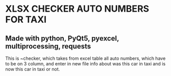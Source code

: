 # XLSX CHECKER AUTO NUMBERS FOR TAXI
## Made with python, PyQt5, pyexcel, multiprocessing, requests

This is ~checker, which takes from excel table all auto numbers,
which have to be on 3 column, and enter in new file info about
was this car in taxi and is now this car in taxi or not.
